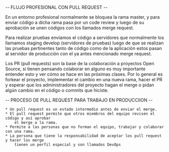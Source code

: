 -- FLUJO PROFESIONAL CON PULL REQUEST --

En un entorno profesional normalmente se bloquea la rama master, y para enviar
código a dicha rama pasa por un code review y luego de su aprobación se unen
códigos con los llamados merge request.

Para realizar pruebas enviamos el código a servidores que normalmente los llamamos
staging develop (servidores de pruebas) luego de que se realizan las pruebas pertinentes
tanto de código como de la aplicación estos pasan al servidor de producción con el ya
antes mencionado merge request.

Los PR (pull requests) son la base de la colaboración a proyectos Open Source, si tienen
pensando colaborar en alguno es muy importante entender esto y ver cómo se hace en las
próximas clases. Por lo general es forkear el proyecto, implementar el cambio en una nueva
rama, hacer el PR y esperar que los administradores del proyecto hagan el merge o pidan algún
cambio en el código o commits que hiciste.



-- PROCESO DE PULL REQUEST PARA TRABAJO EN PRODUCCIION --

    * Un pull request es un estado intermedio antes de enviar el merge.
    * El pull request permite que otros miembros del equipo revisen el código y así aprobar
        el merge a la rama.
    * Permite a las personas que no forman el equipo, trabajar y colaborar con una rama.
    * La persona que tiene la responsabilidad de aceptar los pull request y hacer los merge
        tienen un perfil especial y son llamados DevOps